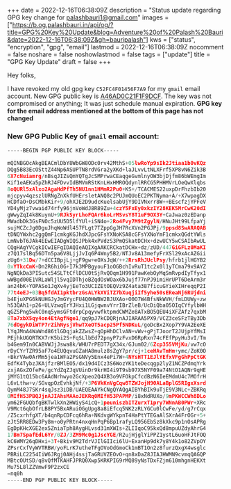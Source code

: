 +++
date = 2022-12-16T06:38:09Z
description = "Status update regarding GPG key change for palashbauri1@gmail.com"
images = ["https://b.og.palashbauri.in/api/og/?title=GPG%20Key%20Update&blog=Adventure%20of%20Palash%20Bauri&date=2022-12-16T06:38:09Z&gh=bauripalash"]
kws = ["status", "encryption", "gpg", "email"]
lastmod = 2022-12-16T06:38:09Z
nocomment = false
noshare = false
noshowlastmod = false
tags = ["update"]
title = "GPG Key Update"
draft = false
+++

Hey folks,

I have revoked my old gpg key `C52FC4F01456F7A9` for my `gmail` email account. New GPG public key is [A46AD0C21F1F9DCF](/gpg_gmail.txt). The key was not compromised or anything; It was just schedule manual expiration. **GPG key for the email address mentioned at the bottom of this page has not changed**

### New GPG Public Key of `gmail` email account:
```go
-----BEGIN PGP PUBLIC KEY BLOCK-----

mQINBGOcAkgBEACmlDbY8WbGW8ODc0rv42MthS+05lwRoYp9sIk2Jtiaa1b0vKQz
DQg5B83EcOSttZ44Np6ASUPTN8rdVGra2yXKd+laJLvvLtNLXFrf5XP8vN6Zik3B
6X7cNuiamrg/nBsqJIZsQmYQTgJcSMPrwaCEaqgeGvmlnyOW3bjDjfm86bWEmgIm
Kif1eAEKa5pZhRJ4FDvvIdBMVmRStKnLHxHMROQdynlRRCG5PHHMVrLOeQwXlqbs
8oQURl5xAlxo2AgaHdPfTh5NU1nn1HMmR2Pu0+KS+/TCACMES22uxpDrFhzbIb20
mjcpyv4qzszlURNgZnXkfUHErsletANQ8c2PUJmQUoEC2PKTNyma+A/+X7wpagDX
HCDfaO+DsCMbkKir+9/ohXJE2D9udcKuelsabUjY9DIVNxrr8W++BEscfzjYPFeV
YD4yMjz7vwaid74rfy96jnVoWdJ8R89Zu+4czY5FxEy0xkzIY28KEK5MrCwK20dI
gWwyZqI4k8KuynU+9RJkSyrLhoFQAr6koLrMSvsY8T1uF9OX3Y+CaJwaz0zEDanp
MWadbDk3GsFNOc5zUU5D5lfYUl+iSN4o+2Ro4Fvy7M9tZgylN/HNuJHt99LfpaYj
sujMCZcJg0DguJhqWoWdl457FLgt7TZppGgJH7RcXVn2PGJPj/9ppsd8SwARAQAB
tDNQYWxhc2ggQmF1cmkgKGJhdXJpcGFsYXNoKSA8cGFsYXNoYmF1cmkxQGdtYWls
LmNvbT6JAk4EEwEIADgWIQSJPbk4xPVdzS3PmQSkatDCHx+dzwUCY5wCSAIbAwUL
CQgHAgYVCgkICwIEFgIDAQIeAQIXgAAKCRCkatDCHx+dz/zUD/447GiGFLz0MaKI
z7Q17slBq56DTn5pa6V8LjjJvIq6P4Wny5B2/NTJv8A13mefyFrXSl29xAcAZGii
zUg6+31Dw/7+dCCIBpjLj+gF9gw+eOXsJqW/++2RrsRhJUclPsy/hfrb1jlHGYB2
0xYTkcCmK+Dn2R6hi0G+I7k3MPBgyouF1oOGBchIvRuT1tc2x0l1yTCma79x9AYZ
NgNQkDa3PISutc54SLTtCflDCU0tSjRvQOqm1H991PawKebOyMqSmRvpdIyTfyx1
wWBgd00E1VRLaWljl5vqIDThjoBZqdOsWOax6bJujf77nPJ9imiHrUPT6DeArm3r
an24bK+YOPASo1JqXv4yjEeTo3UCIZEtOEQVz9Z4ata387ficuGYieXIHreqqP2I
77t4eEJ+03Bq5fdAI1pktbrzGsALYkXViTZ7bXuqjiIf5yhe50sEReaNj6RUjdni
b4EjuXPG6kNUHGJyJmGYycFU4Q0HWBW2BJUXAo+O0O7W4BfsNkWVH/fmLDUWy+zw
h53QAh1+p26+ULVzwqErYJHxi1LGjqwnvYrrIBrZleB/UcDiQba05OIqCYfylbWH
qGZSPng5wkC0nq5ymsGFtdrpCpqyvwfktpmdCWMZe8ATxBO5QEU4iXFZAfz7qxbM
8Ta7xbX5qy4on4EtAgfNge1/qq9pJ7kCDQRjnAJIARAA5PX9/VCZ3ceSFzTBy3Db
76dOgykDiWTP7rZihNysjVhwTXeOT5acp25Pf5NDKuL/goDcBx2Xop7Y9VA2EeXE
lYqJMnA4WaWnd86tlGDqjakZZwsZ+gOpHhDClvAN+vWv+gPjTJoorT2JUjpYfMsI
PEjhkUGQRTKX7rK5bi2S+FqSLlbEd72pnyP7zFvxD6RpRxn74cFEfPpyHu3vI/Tm
b4Gem9In0CABVWJjJswa8k/WHU7rPEDT7gX34x/GJum02/6Zcp355VMjKu/vw7cO
rDyCYrTZR95aF7o4EUQqvuGZaHA8mulz8sZgY7pr/cj+1ceHAvTmHm+ymc/ZoK0O
+BkrVAw0ArMm5jea1WFa2PsGNVy5Enx4ePi7W+4NYsHTT1EJlYEfxVFgGhPpCtGK
EdfK4TybzJKAjfzrBMlEO5/dx19d4ICz3S6WozYK1teDecqgp2lyZ1NCZPdmqYrk
zxjAGxZOfePe/gcYdZqZJqVUinDr9krHI4i9T9sb97X5NYF09a74NtO1AQNr9qHE
jMYG1tQ15bc6AAdNrhwyo2GcXpeo2Q4XB3o9VFOkpCfcdBzN6IeEMdmU4c7MOfrH
L6vLthw+v/SGvqpOzEvhkjNf/+3P6VkKnVgCqw8TZWJojH90ALaBplG5RIgxXsrd
QymM48J7SKr4sqJsz3iDB/UAEQEAAYkCNgQYAQgAIBYhBIk9uTjE9V3NLc+ZBKRq
0MIfH53PBQJjnAJIAhsMAAoJEKRq0MIfH53PAPMP/i8xNdRUXo/9mPKWCCWh8DLo
ym62FGUQbfgBKTwlkXn2HWiyS4icQ+1peuniszbITZurxT1pry7WNnAB0PWr+XRc
V9Mct6qbOfrLB8PY5BxARuiOGgUpg8a8iEfcq5NK2zRLYGCu0lCwFe/yd/g7rCqx
/Z5cxrhfgXT/b4qnRpCDFcq6hRa+NKdvgWYkpnT4HaPtYTEGaAlSXrA4FrOGr+5+
zJt5RR8EDw3Py8m+o0yPRtn4nxqHnPqP6Bp1rafyLQ956EbSz8kXkc9p1nOsAPRg
EgDpKHcXGE2ex5ZniaTph8AygHLvsd31mXWIs+ZLIIqoC95kxQd8mpuUZdyAhrG4
17Bm7SpafEdL6Yr/0ZJ/3ZM9Mc0g1JscYGE/R2ujHjglYiPPZ1ystL6uoHFJtFOQ
kC6WMY26qDHxi+3T+Bkiv9M2TdrVJIlGIIci6lU+ExanHp9dk7y8Y4k1o82ZVpOY
ZPsrCxfVyWVTRBW/yoFLrK7utheTFgOVoOdGmoCk1mBT1On2z8furzQxgX4wsglc
PBRiLC2254IiW6JRgj0AHj4ssjTaGRUVZEOvO+qn8xDaZ8JIAJHWMN9cvmqQAGQP
MBtcOUtSD/q8vQfMTKAHFJPRQ0Xwp5KRKPIG9rMQ89yNsTDxFZjm610mhgnHEKXt
Mu75L8lZZVmwF9P2zxCE
=nq0h
-----END PGP PUBLIC KEY BLOCK-----
```
